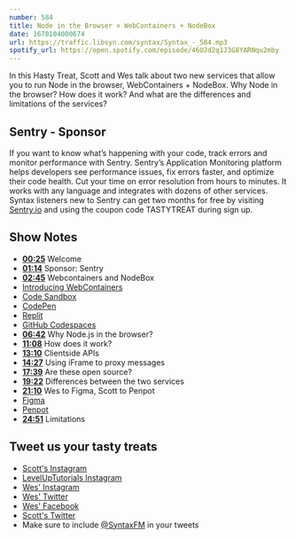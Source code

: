 ```yaml
---
number: 584
title: Node in the Browser × WebContainers + NodeBox
date: 1678104000674
url: https://traffic.libsyn.com/syntax/Syntax_-_584.mp3
spotify_url: https://open.spotify.com/episode/46UJd2q1J3G8YARNqu2mby
---
```


In this Hasty Treat, Scott and Wes talk about two new services that allow you to run Node in the browser, WebContainers + NodeBox. Why Node in the browser? How does it work? And what are the differences and limitations of the services?

## Sentry - Sponsor

If you want to know what’s happening with your code, track errors and monitor performance with Sentry. Sentry’s Application Monitoring platform helps developers see performance issues, fix errors faster, and optimize their code health. Cut your time on error resolution from hours to minutes. It works with any language and integrates with dozens of other services. Syntax listeners new to Sentry can get two months for  free by visiting [Sentry.io](https://sentry.io) and using the coupon code TASTYTREAT during sign up.

## Show Notes

* **[00:25](#t=00:25)** Welcome
* **[01:14](#t=01:14)** Sponsor: Sentry
* **[02:45](#t=02:45)** Webcontainers and NodeBox
* [Introducing WebContainers](https://blog.stackblitz.com/posts/introducing-webcontainers/)
* [Code Sandbox](https://codesandbox.io)
* [CodePen](https://codepen.io)
* [Replit](https://replit.com)
* [GitHub Codespaces](https://github.com/features/codespaces)
* **[06:42](#t=06:42)** Why Node.js in the browser?
* **[11:08](#t=11:08)** How does it work?
* **[13:10](#t=13:10)** Clientside APIs
* **[14:27](#t=14:27)** Using iFrame to proxy messages
* **[17:39](#t=17:39)** Are these open source?
* **[19:22](#t=19:22)** Differences between the two services
* **[21:10](#t=21:10)** Wes to Figma, Scott to Penpot
* [Figma](https://www.figma.com/)
* [Penpot](https://penpot.app/)
* **[24:51](#t=24:51)** Limitations

## Tweet us your tasty treats

* [Scott's Instagram](https://www.instagram.com/stolinski/)
* [LevelUpTutorials Instagram](https://www.instagram.com/LevelUpTutorials/)
* [Wes' Instagram](https://www.instagram.com/wesbos/)
* [Wes' Twitter](https://twitter.com/wesbos)
* [Wes' Facebook](https://www.facebook.com/wesbos.developer)
* [Scott's Twitter](https://twitter.com/stolinski)
* Make sure to include [@SyntaxFM](https://twitter.com/SyntaxFM) in your tweets
